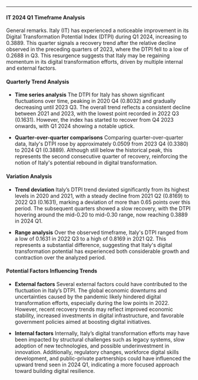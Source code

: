 ---

#### IT 2024 Q1 Timeframe Analysis

General remarks. Italy (IT) has experienced a noticeable improvement in its Digital Transformation Potential Index (DTPI) during Q1 2024, increasing to 0.3889. This quarter signals a recovery trend after the relative decline observed in the preceding quarters of 2023, where the DTPI fell to a low of 0.2688 in Q3. This resurgence suggests that Italy may be regaining momentum in its digital transformation efforts, driven by multiple internal and external factors.

#### Quarterly Trend Analysis

- **Time series analysis**
  The DTPI for Italy has shown significant fluctuations over time, peaking in 2020 Q4 (0.8032) and gradually decreasing until 2023 Q3. The overall trend reflects a consistent decline between 2021 and 2023, with the lowest point recorded in 2022 Q3 (0.1631). However, the index has started to recover from Q4 2023 onwards, with Q1 2024 showing a notable uptick.

- **Quarter-over-quarter comparisons**
  Comparing quarter-over-quarter data, Italy's DTPI rose by approximately 0.0509 from 2023 Q4 (0.3380) to 2024 Q1 (0.3889). Although still below the historical peak, this represents the second consecutive quarter of recovery, reinforcing the notion of Italy's potential rebound in digital transformation.

#### Variation Analysis

- **Trend deviation**
  Italy’s DTPI trend deviated significantly from its highest levels in 2020 and 2021, with a steady decline from 2021 Q2 (0.8169) to 2022 Q3 (0.1631), marking a deviation of more than 0.65 points over this period. The subsequent quarters showed a slow recovery, with the DTPI hovering around the mid-0.20 to mid-0.30 range, now reaching 0.3889 in 2024 Q1.

- **Range analysis**
  Over the observed timeframe, Italy's DTPI ranged from a low of 0.1631 in 2022 Q3 to a high of 0.8169 in 2021 Q2. This represents a substantial difference, suggesting that Italy's digital transformation potential has experienced both considerable growth and contraction over the analyzed period.

#### Potential Factors Influencing Trends

- **External factors**
  Several external factors could have contributed to the fluctuation in Italy’s DTPI. The global economic downturns and uncertainties caused by the pandemic likely hindered digital transformation efforts, especially during the low points in 2022. However, recent recovery trends may reflect improved economic stability, increased investments in digital infrastructure, and favorable government policies aimed at boosting digital initiatives.

- **Internal factors**
Internally, Italy’s digital transformation efforts may have been impacted by structural challenges such as legacy systems, slow adoption of new technologies, and possible underinvestment in innovation. Additionally, regulatory changes, workforce digital skills development, and public-private partnerships could have influenced the upward trend seen in 2024 Q1, indicating a more focused approach toward building digital resilience.

<!-- --- -->